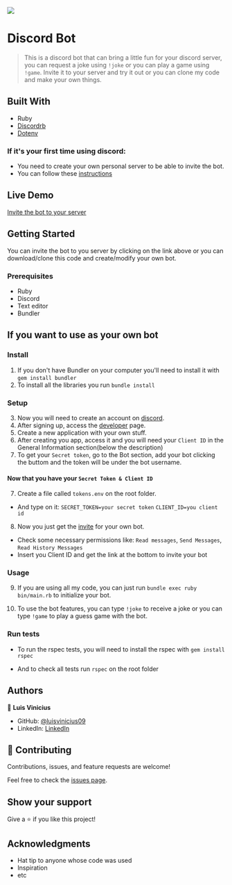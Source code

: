 ![](https://img.shields.io/badge/Microverse-blueviolet)

# Discord Bot

> This is a discord bot that can bring a little fun for your discord server, you can request a joke using `!joke` or you can play a game using `!game`. Invite it to your server and try it out or you can clone my code and make your own things.

## Built With

- Ruby
- [Discordrb](https://github.com/discordrb/discordrb)
- [Dotenv](https://github.com/bkeepers/dotenv)

### If it's your first time using discord:
- You need to create your own personal server to be able to invite the bot.
- You can follow these [instructions](https://support.discord.com/hc/en-us/articles/204849977-How-do-I-create-a-server-)

## Live Demo

[Invite the bot to your server](https://discord.com/oauth2/authorize?client_id=801499984369025155&scope=bot&permissions=68672)

## Getting Started

You can invite the bot to you server by clicking on the link above or you can download/clone this code and create/modify your own bot.

### Prerequisites

- Ruby
- Discord
- Text editor
- Bundler

## If you want to use as your own bot

### Install
1. If you don't have Bundler on your computer you'll need to install it with `gem install bundler`
2. To install all the libraries you run `bundle install`

### Setup
3. Now you will need to create an account on [discord](https://discord.com/register).
4. After signing up, access the [developer](https://discord.com/developers/applications) page.
5. Create a new application with your own stuff.
6. After creating you app, access it and you will need your `Client ID` in the General Information section(below the description)
7. To get your `Secret token`, go to the Bot section, add your bot clicking the buttom and the token will be under the bot username.

#### Now that you have your `Secret Token & Client ID`
7. Create a file called `tokens.env` on the root folder.
  - And type on it: 
  `SECRET_TOKEN=your secret token`
  `CLIENT_ID=you client id`

8. Now you just get the [invite](https://discordapi.com/permissions.html) for your own bot.
  - Check some necessary permissions like: `Read messages`, `Send Messages`, `Read History Messages`
  - Insert you Client ID and get the link at the bottom to invite your bot

### Usage
9. If you are using all my code, you can just run `bundle exec ruby bin/main.rb` to initialize your bot.

10. To use the bot features, you can type `!joke` to receive a joke or you can type `!game` to play a guess game with the bot.

### Run tests

- To run the rspec tests, you will need to install the rspec with `gem install rspec`

- And to check all tests run `rspec` on the root folder


## Authors

👤 **Luis Vinicius**

- GitHub: [@luisvinicius09](https://github.com/luisvinicius09)
- LinkedIn: [LinkedIn](https://linkedin.com/in/luis-vinicius)

## 🤝 Contributing

Contributions, issues, and feature requests are welcome!

Feel free to check the [issues page](https://github.com/luisvinicius09/discord_bot/issues).

## Show your support

Give a ⭐️ if you like this project!

## Acknowledgments

- Hat tip to anyone whose code was used
- Inspiration
- etc

